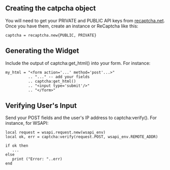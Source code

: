 
## Creating the catpcha object

You will need to get your PRIVATE and PUBLIC API keys from <a href="https://admin.recaptcha.net/recaptcha/createsite/">recaptcha.net</a>.
Once you have them, create an instance or ReCaptcha like this:

    captcha = recaptcha.new{PUBLIC, PRIVATE}

## Generating the Widget

Include the output of captcha:get_html() into your form.  For instance:

    my_html = "<form action='...' method='post'...>"
              .. "..." -- add your fields
              .. captcha:get_html()
              .. "<input type='submit'/>"
              .. "</form>"

## Verifying User's Input

Send your POST fields and the user's IP address to captcha:verify().  For instance, for WSAPI:

    local request = wsapi.request.new(wsapi_env)
    local ok, err = captcha:verify(request.POST, wsapi_env.REMOTE_ADDR)

    if ok then
       ...
    else
       print ("Error: "..err)
    end
